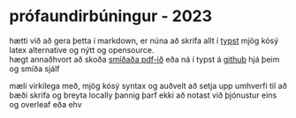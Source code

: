 # prófaundirbúningur - 2023

hætti við að gera þetta í markdown, er núna að skrifa allt í [typst](https://typst.app) mjög kósý latex alternative og nýtt og opensource.  
hægt annaðhvort að skoða [smíðaða pdf-ið](glosur.pdf) eða ná í typst á [github](https://github.com/typst/typst) hjá þeim og smíða sjálf

mæli virkilega með, mjög kósý syntax og auðvelt að setja upp umhverfi til að bæði skrifa og breyta locally þannig þarf ekki að notast við þjónustur eins og overleaf eða ehv
